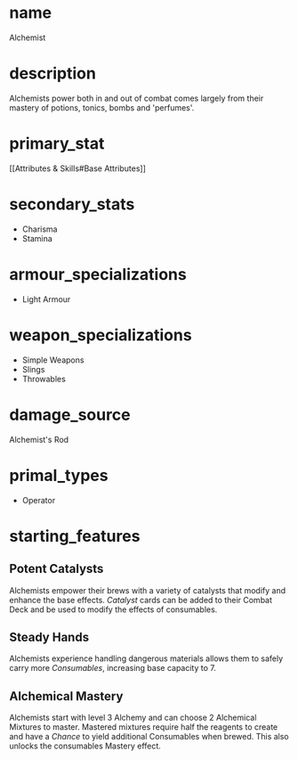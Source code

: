 # name
Alchemist
# description
Alchemists power both in and out of combat comes largely from their mastery of potions, tonics, bombs and 'perfumes'.

# primary_stat
[[Attributes & Skills#Base Attributes]]



# secondary_stats
- Charisma
- Stamina
# armour_specializations
- Light Armour
# weapon_specializations
- Simple Weapons
- Slings
- Throwables
# damage_source
Alchemist's Rod
# primal_types
- Operator

# starting_features
## Potent Catalysts
Alchemists empower their brews with a variety of catalysts that modify and enhance the base effects. *Catalyst* cards can be added to their Combat Deck and be used to modify the effects of consumables.
## Steady Hands
Alchemists experience handling dangerous materials allows them to safely carry more *Consumables*, increasing base capacity to 7.
## Alchemical Mastery
Alchemists start with level 3 Alchemy and can choose 2 Alchemical Mixtures to master. Mastered mixtures require half the reagents to create and have a *Chance* to yield additional Consumables when brewed. This also unlocks the consumables Mastery effect.

